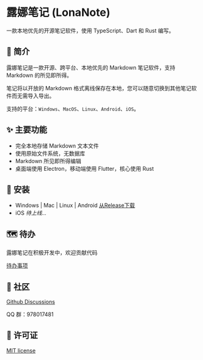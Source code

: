 # 露娜笔记 (LonaNote)

一款本地优先的开源笔记软件，使用 TypeScript、Dart 和 Rust 编写。

## 🎉 简介

露娜笔记是一款开源、跨平台、本地优先的 Markdown 笔记软件，支持 Markdown 的所见即所得。

笔记将以开放的 Markdown 格式离线保存在本地，您可以随意切换到其他笔记软件而无需导入导出。

支持的平台：`Windows`、`MacOS`、`Linux`、`Android`、`iOS`。


## ✨ 主要功能

- 完全本地存储 Markdown 文本文件
- 使用原始文件系统，无数据库
- Markdown 所见即所得编辑
- 桌面端使用 Electron，移动端使用 Flutter，核心使用 Rust


## 🚀 安装

- Windows | Mac | Linux | Android [从Release下载](https://github.com/luoluoqixi/lonanote/releases)
- iOS  *待上线...*


## 🗺 待办

露娜笔记在积极开发中，欢迎贡献代码

[待办事项](https://github.com/luoluoqixi/lonanote/issues/1)

## 💬 社区

[Github Discussions](https://github.com/luoluoqixi/lonanote/discussions)

QQ 群：978017481

## 📝 许可证

[MIT license](https://github.com/luoluoqixi/lonanote/blob/main/LICENSE)

